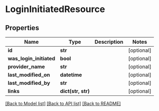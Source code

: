 # LoginInitiatedResource

## Properties
Name | Type | Description | Notes
------------ | ------------- | ------------- | -------------
**id** | **str** |  | [optional] 
**was_login_initiated** | **bool** |  | [optional] 
**provider_name** | **str** |  | [optional] 
**last_modified_on** | **datetime** |  | [optional] 
**last_modified_by** | **str** |  | [optional] 
**links** | **dict(str, str)** |  | [optional] 

[[Back to Model list]](../README.md#documentation-for-models) [[Back to API list]](../README.md#documentation-for-api-endpoints) [[Back to README]](../README.md)

